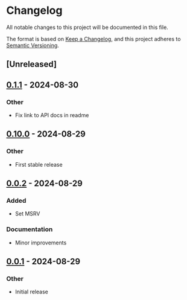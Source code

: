 # Changelog
All notable changes to this project will be documented in this file.

The format is based on [Keep a Changelog](https://keepachangelog.com/en/1.0.0/),
and this project adheres to [Semantic Versioning](https://semver.org/spec/v2.0.0.html).

## [Unreleased]

## [0.1.1](https://github.com/eopb/many-unzip/compare/v0.1.0...v0.1.1) - 2024-08-30

### Other
- Fix link to API docs in readme

## [0.10.0](https://github.com/eopb/many-unzip/compare/v0.0.2...v0.10.0) - 2024-08-29

### Other
- First stable release

## [0.0.2](https://github.com/eopb/many-unzip/compare/v0.0.1...v0.0.2) - 2024-08-29

### Added
- Set MSRV

### Documentation
- Minor improvements

## [0.0.1](https://github.com/eopb/many-unzip/releases/tag/v0.0.1) - 2024-08-29

### Other
- Initial release
